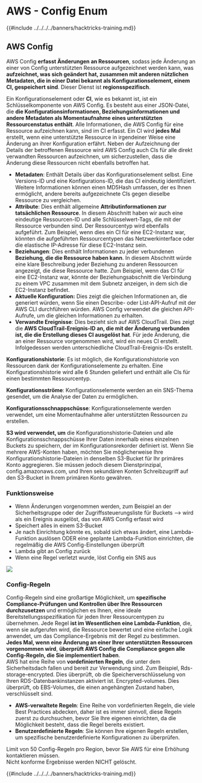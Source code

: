 # AWS - Config Enum

{{#include ../../../../banners/hacktricks-training.md}}

## AWS Config

AWS Config **erfasst Änderungen an Ressourcen**, sodass jede Änderung an einer von Config unterstützten Ressource aufgezeichnet werden kann, was **aufzeichnet, was sich geändert hat, zusammen mit anderen nützlichen Metadaten, die in einer Datei bekannt als Konfigurationselement, einem CI, gespeichert sind**. Dieser Dienst ist **regionsspezifisch**.

Ein Konfigurationselement oder **CI**, wie es bekannt ist, ist ein Schlüsselkomponente von AWS Config. Es besteht aus einer JSON-Datei, die **die Konfigurationsinformationen, Beziehungsinformationen und andere Metadaten als Momentaufnahme eines unterstützten Ressourcenstatus enthält**. Alle Informationen, die AWS Config für eine Ressource aufzeichnen kann, sind im CI erfasst. Ein CI wird **jedes Mal** erstellt, wenn eine unterstützte Ressource in irgendeiner Weise eine Änderung an ihrer Konfiguration erfährt. Neben der Aufzeichnung der Details der betroffenen Ressource wird AWS Config auch CIs für alle direkt verwandten Ressourcen aufzeichnen, um sicherzustellen, dass die Änderung diese Ressourcen nicht ebenfalls betroffen hat.

- **Metadaten**: Enthält Details über das Konfigurationselement selbst. Eine Versions-ID und eine Konfigurations-ID, die das CI eindeutig identifiziert. Weitere Informationen können einen MD5Hash umfassen, der es Ihnen ermöglicht, andere bereits aufgezeichnete CIs gegen dieselbe Ressource zu vergleichen.
- **Attribute**: Dies enthält allgemeine **Attributinformationen zur tatsächlichen Ressource**. In diesem Abschnitt haben wir auch eine eindeutige Ressourcen-ID und alle Schlüsselwert-Tags, die mit der Ressource verbunden sind. Der Ressourcentyp wird ebenfalls aufgeführt. Zum Beispiel, wenn dies ein CI für eine EC2-Instanz war, könnten die aufgeführten Ressourcentypen das Netzwerkinterface oder die elastische IP-Adresse für diese EC2-Instanz sein.
- **Beziehungen**: Dies enthält Informationen zu jeder verbundenen **Beziehung, die die Ressource haben kann**. In diesem Abschnitt würde eine klare Beschreibung jeder Beziehung zu anderen Ressourcen angezeigt, die diese Ressource hatte. Zum Beispiel, wenn das CI für eine EC2-Instanz war, könnte der Beziehungsabschnitt die Verbindung zu einem VPC zusammen mit dem Subnetz anzeigen, in dem sich die EC2-Instanz befindet.
- **Aktuelle Konfiguration:** Dies zeigt die gleichen Informationen an, die generiert würden, wenn Sie einen Describe- oder List-API-Aufruf mit der AWS CLI durchführen würden. AWS Config verwendet die gleichen API-Aufrufe, um die gleichen Informationen zu erhalten.
- **Verwandte Ereignisse**: Dies bezieht sich auf AWS CloudTrail. Dies zeigt die **AWS CloudTrail-Ereignis-ID an, die mit der Änderung verbunden ist, die die Erstellung dieses CI ausgelöst hat**. Für jede Änderung, die an einer Ressource vorgenommen wird, wird ein neues CI erstellt. Infolgedessen werden unterschiedliche CloudTrail-Ereignis-IDs erstellt.

**Konfigurationshistorie**: Es ist möglich, die Konfigurationshistorie von Ressourcen dank der Konfigurationselemente zu erhalten. Eine Konfigurationshistorie wird alle 6 Stunden geliefert und enthält alle CIs für einen bestimmten Ressourcentyp.

**Konfigurationsströme**: Konfigurationselemente werden an ein SNS-Thema gesendet, um die Analyse der Daten zu ermöglichen.

**Konfigurationsschnappschüsse**: Konfigurationselemente werden verwendet, um eine Momentaufnahme aller unterstützten Ressourcen zu erstellen.

**S3 wird verwendet, um** die Konfigurationshistorie-Dateien und alle Konfigurationsschnappschüsse Ihrer Daten innerhalb eines einzelnen Buckets zu speichern, der im Konfigurationsrekorder definiert ist. Wenn Sie mehrere AWS-Konten haben, möchten Sie möglicherweise Ihre Konfigurationshistorie-Dateien in denselben S3-Bucket für Ihr primäres Konto aggregieren. Sie müssen jedoch diesem Dienstprinzipal, config.amazonaws.com, und Ihren sekundären Konten Schreibzugriff auf den S3-Bucket in Ihrem primären Konto gewähren.

### Funktionsweise

- Wenn Änderungen vorgenommen werden, zum Beispiel an der Sicherheitsgruppe oder der Zugriffssteuerungsliste für Buckets —> wird als ein Ereignis ausgelöst, das von AWS Config erfasst wird
- Speichert alles in einem S3-Bucket
- Je nach Einrichtung könnte es, sobald sich etwas ändert, eine Lambda-Funktion auslösen ODER eine geplante Lambda-Funktion einrichten, die regelmäßig die AWS Config-Einstellungen überprüft
- Lambda gibt an Config zurück
- Wenn eine Regel verletzt wurde, löst Config ein SNS aus

![](<../../../../images/image (126).png>)

### Config-Regeln

Config-Regeln sind eine großartige Möglichkeit, um **spezifische Compliance-Prüfungen** **und Kontrollen über Ihre Ressourcen durchzusetzen** und ermöglichen es Ihnen, eine ideale Bereitstellungsspezifikation für jeden Ihrer Ressourcentypen zu übernehmen. Jede Regel **ist im Wesentlichen eine Lambda-Funktion**, die, wenn sie aufgerufen wird, die Ressource bewertet und eine einfache Logik anwendet, um das Compliance-Ergebnis mit der Regel zu bestimmen. **Jedes Mal, wenn eine Änderung an einer Ihrer unterstützten Ressourcen vorgenommen wird**, **überprüft AWS Config die Compliance gegen alle Config-Regeln, die Sie implementiert haben**.\
AWS hat eine Reihe von **vordefinierten Regeln**, die unter dem Sicherheitsdach fallen und bereit zur Verwendung sind. Zum Beispiel, Rds-storage-encrypted. Dies überprüft, ob die Speicherverschlüsselung von Ihren RDS-Datenbankinstanzen aktiviert ist. Encrypted-volumes. Dies überprüft, ob EBS-Volumes, die einen angehängten Zustand haben, verschlüsselt sind.

- **AWS-verwaltete Regeln**: Eine Reihe von vordefinierten Regeln, die viele Best Practices abdecken, daher ist es immer sinnvoll, diese Regeln zuerst zu durchsuchen, bevor Sie Ihre eigenen einrichten, da die Möglichkeit besteht, dass die Regel bereits existiert.
- **Benutzerdefinierte Regeln**: Sie können Ihre eigenen Regeln erstellen, um spezifische benutzerdefinierte Konfigurationen zu überprüfen.

Limit von 50 Config-Regeln pro Region, bevor Sie AWS für eine Erhöhung kontaktieren müssen.\
Nicht konforme Ergebnisse werden NICHT gelöscht.

{{#include ../../../../banners/hacktricks-training.md}}

